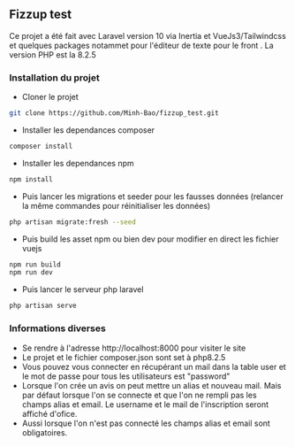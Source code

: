 ## Fizzup test

Ce projet a été fait avec Laravel version 10  via Inertia et VueJs3/Tailwindcss et quelques packages notammet pour l'éditeur de texte pour le front . 
La version PHP est la 8.2.5 


### Installation du projet

- Cloner le projet   

```bash
git clone https://github.com/Minh-Bao/fizzup_test.git
```

- Installer les dependances composer  

```bash
composer install
```

- Installer les dependances npm

```bash
npm install
```

- Puis lancer les migrations et seeder pour les fausses données (relancer la même commandes pour réinitialiser les données)  

```bash
php artisan migrate:fresh --seed
```

- Puis build les asset npm ou bien dev pour modifier en direct les fichier vuejs  

```bash
npm run build
npm run dev
```

- Puis lancer le serveur php laravel   

```bash
php artisan serve
```

### Informations diverses
- Se rendre à l'adresse http://localhost:8000 pour visiter le site  
- Le projet et le fichier composer.json sont set à php8.2.5  
- Vous pouvez vous connecter en récupérant un mail dans la table user et le mot de passe pour tous les utilisateurs est "password"  
- Lorsque l'on crée un avis on peut mettre un alias et nouveau mail. Mais par défaut lorsque l'on se connecte et que l'on ne rempli pas les champs alias et email. Le username et le mail de l'inscription seront affiché d'ofice.
- Aussi lorsque l'on n'est pas connecté les champs alias et email sont obligatoires. 
 








